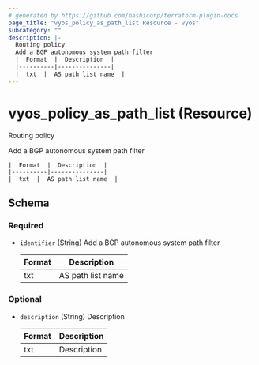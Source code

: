 ```yaml
---
# generated by https://github.com/hashicorp/terraform-plugin-docs
page_title: "vyos_policy_as_path_list Resource - vyos"
subcategory: ""
description: |-
  Routing policy
  Add a BGP autonomous system path filter
  |  Format  |  Description  |
  |----------|---------------|
  |  txt  |  AS path list name  |
---
```


# vyos_policy_as_path_list (Resource)

Routing policy

Add a BGP autonomous system path filter

    |  Format  |  Description  |
    |----------|---------------|
    |  txt  |  AS path list name  |



<!-- schema generated by tfplugindocs -->
## Schema

### Required

- `identifier` (String) Add a BGP autonomous system path filter

    |  Format  |  Description  |
    |----------|---------------|
    |  txt  |  AS path list name  |

### Optional

- `description` (String) Description

    |  Format  |  Description  |
    |----------|---------------|
    |  txt  |  Description  |
